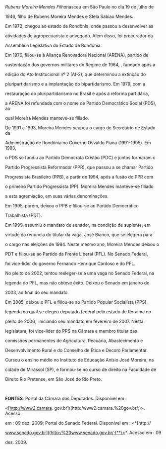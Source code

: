 

 



*Rubens Moreira Mendes Filho*nasceu em São Paulo no dia 19 de julho de

1946, filho de Rubens Moreira Mendes e Stela Sabiao Mendes.



Em 1972, chegou ao estado de Rondônia, onde passou a desenvolver as

atividades de agropecuarista e advogado. Além disso, foi procurador da

Assembléia Legislativa do Estado de Rondônia.



Em 1976, filiou-se à Aliança Renovadora Nacional (ARENA), partido de

sustentação dos governos militares do Regime de 1964, , fundado após a

edição do Ato Institucional nº 2 (AI-2), que determinou a extinção do

pluripartidarismo e a implantação do bipartidarismo. Em 1979, com a

restauração do pluripartidarismo no Brasil e após a reforma partidária,

a ARENA foi refundada com o nome de Partido Democrático Social (PDS), ao

qual Moreira Mendes manteve-se filiado.



De 1991 a 1993, Moreira Mendes ocupou o cargo de Secretário de Estado da

Administração de Rondônia no Governo Osvaldo Piana (1991-1995). Em 1993,

o PDS se fundiu ao Partido Democrata Cristão (PDC) e juntos formaram o

Partido Progressista Reformador (PPR), que passou a se chamar Partido

Progressista Brasileiro (PPB), a partir de 1994, após a fusão do PPR com

o primeiro Partido Progressista (PP). Moreira Mendes manteve-se filiado

a esta agremiação, em suas várias denominações.



Em 1995, porém, deixou o PPB e filiou-se ao Partido Democrático

Trabalhista (PDT).



Em 1999, assumiu o mandato de senador, na condição de suplente, em

virtude da renúncia do titular da vaga, José Bianco, que se elegera para

o cargo nas eleições de 1994. Neste mesmo ano, Moreira Mendes deixou o

PDT e filiou-se ao Partido da Frente Liberal (PFL). No Senado Federal,

foi vice-líder do governo Fernando Henrique Cardoso e do PFL.



No pleito de 2002, tentou reeleger-se a uma vaga no Senado Federal, na

legenda do PFL, mas não obteve êxito. Deixou o Senado em janeiro de

2003, ao final do seu mandato.



Em 2005, deixou o PFL e filiou-se ao Partido Popular Socialista (PPS),

legenda na qual se elegeu deputado federal pelo estado de Roraima no

pleito de 2006,  iniciando seu mandato em fevereiro de 2007. Nesta

legislatura, foi vice-líder do PPS na Câmara e membro titular das

comissões permanentes de Agricultura, Pecuária, Abastecimento e

Desenvolvimento Rural e do Conselho de Ética e Decoro Parlamentar.



Cursou o ensino médio no Instituto de Educação Anísio José Moreira, na

cidade de Mirassol (SP), e formou-se no curso de direito na Faculdade de

Direito Rio Pretense, em São José do Rio Preto.



 



**FONTES**: Portal da Câmara dos Deputados. Disponível em :

\<[http://www2.camara. gov.br]((http:/www2.camara.%20gov.br/;)\>. Acesso

em : 09 dez. 2009; Portal do Senado Federal. Disponível em : \<*[http://

www.senado.gov.br]((http:/%20www.senado.gov.br/;)**\>*. Acesso em : 09

dez. 2009.

